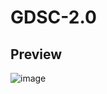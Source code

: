 # GDSC-2.0
## Preview
![image](https://github.com/DSC-SIES-GST/GDSC-2.0/assets/56268987/a9689d99-f0d6-4baa-a542-43b71afad610)
